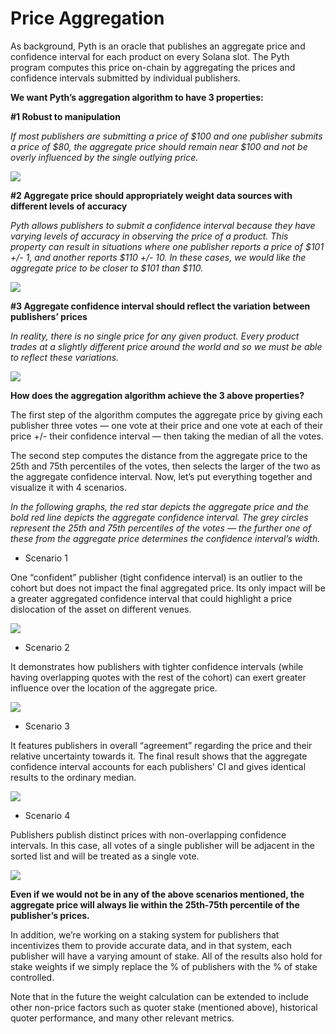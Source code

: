 # Price Aggregation

As background, Pyth is an oracle that publishes an aggregate price and confidence interval for each product on every Solana slot. The Pyth program computes this price on-chain by aggregating the prices and confidence intervals submitted by individual publishers.

**We want Pyth’s aggregation algorithm to have 3 properties:**

**#1 Robust to manipulation**

_If most publishers are submitting a price of $100 and one publisher submits a price of $80, the aggregate price should remain near $100 and not be overly influenced by the single outlying price._

![](<../.gitbook/assets/https\_\_\_bucketeer-e05bbc84-baa3-437e-9518-adb32be77984.s3.amazonaws.com\_public\_images\_8c7da880-4157-4543-a293-37b5f5bfdac1\_291x172 (1).jpeg>)

**#2 Aggregate price should appropriately weight data sources with different levels of accuracy**

_Pyth allows publishers to submit a confidence interval because they have varying levels of accuracy in observing the price of a product. This property can result in situations where one publisher reports a price of $101 +/- 1, and another reports $110 +/- 10. In these cases, we would like the aggregate price to be closer to $101 than $110._

![](<../.gitbook/assets/https\_\_\_bucketeer-e05bbc84-baa3-437e-9518-adb32be77984.s3.amazonaws.com\_public\_images\_c0ab7e74-adb8-4324-9ef1-607c41bde1d4\_292x171 (1).jpeg>)

**#3 Aggregate confidence interval should reflect the variation between publishers’ prices**

_In reality, there is no single price for any given product. Every product trades at a slightly different price around the world and so we must be able to reflect these variations._

![](<../.gitbook/assets/https\_\_\_bucketeer-e05bbc84-baa3-437e-9518-adb32be77984.s3.amazonaws.com\_public\_images\_0b4c8b1e-26bb-4131-8e2b-f725839d1bad\_577x181 (1).jpeg>)

**How does the aggregation algorithm achieve the 3 above properties?**

The first step of the algorithm computes the aggregate price by giving each publisher three votes — one vote at their price and one vote at each of their price +/- their confidence interval — then taking the median of all the votes.&#x20;

The second step computes the distance from the aggregate price to the 25th and 75th percentiles of the votes, then selects the larger of the two as the aggregate confidence interval. Now, let’s put everything together and visualize it with 4 scenarios.

_In the following graphs, the red star depicts the aggregate price and the bold red line depicts the aggregate confidence interval. The grey circles represent the 25th and 75th percentiles of the votes — the further one of these from the aggregate price determines the confidence interval’s width._

* Scenario 1

One “confident” publisher (tight confidence interval) is an outlier to the cohort but does not impact the final aggregated price. Its only impact will be a greater aggregated confidence interval that could highlight a price dislocation of the asset on different venues.

![](<../.gitbook/assets/https\_\_\_bucketeer-e05bbc84-baa3-437e-9518-adb32be77984.s3.amazonaws.com\_public\_images\_a48fd6dc-356f-49fc-975a-290042f368e6\_252x292 (1).jpeg>)

* Scenario 2

It demonstrates how publishers with tighter confidence intervals (while having overlapping quotes with the rest of the cohort) can exert greater influence over the location of the aggregate price.

![](<../.gitbook/assets/https\_\_\_bucketeer-e05bbc84-baa3-437e-9518-adb32be77984.s3.amazonaws.com\_public\_images\_26665263-76ef-43e7-ad50-37b7b3f2775a\_250x295 (1).jpeg>)

* Scenario 3

It features publishers in overall “agreement” regarding the price and their relative uncertainty towards it. The final result shows that the aggregate confidence interval accounts for each publishers’ CI and gives identical results to the ordinary median.

![](<../.gitbook/assets/https\_\_\_bucketeer-e05bbc84-baa3-437e-9518-adb32be77984.s3.amazonaws.com\_public\_images\_8a2812c7-73d9-4d3f-8058-d5489ec3407b\_230x290 (1) (1).jpeg>)

* Scenario 4

Publishers publish distinct prices with non-overlapping confidence intervals. In this case, all votes of a single publisher will be adjacent in the sorted list and will be treated as a single vote.

![](<../.gitbook/assets/https\_\_\_bucketeer-e05bbc84-baa3-437e-9518-adb32be77984.s3.amazonaws.com\_public\_images\_812a2656-0c46-4b64-9538-fccb364cb343\_260x283 (1).jpeg>)

**Even if we would not be in any of the above scenarios mentioned, the aggregate price will always lie within the 25th-75th percentile of the publisher’s prices.**

In addition, we’re working on a staking system for publishers that incentivizes them to provide accurate data, and in that system, each publisher will have a varying amount of stake. All of the results also hold for stake weights if we simply replace the % of publishers with the % of stake controlled.

Note that in the future the weight calculation can be extended to include other non-price factors such as quoter stake (mentioned above), historical quoter performance, and many other relevant metrics.
